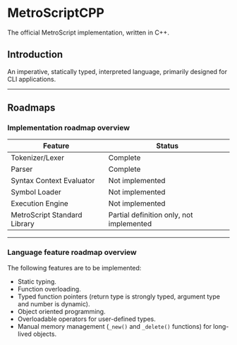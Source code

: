 # MetroScriptCPP

The official MetroScript implementation, written in C++.

## Introduction
An imperative, statically typed, interpreted language, primarily designed for CLI applications.

----

## Roadmaps

### Implementation roadmap overview

| Feature                      | Status                                   |
|------------------------------|------------------------------------------|
| Tokenizer/Lexer              | Complete                                 |
| Parser                       | Complete                                 |
| Syntax Context Evaluator     | Not implemented                          |
| Symbol Loader                | Not implemented                          |
| Execution Engine             | Not implemented                          |
| MetroScript Standard Library | Partial definition only, not implemented |

---

### Language feature roadmap overview

The following features are to be implemented:

* Static typing.
* Function overloading.
* Typed function pointers (return type is strongly typed, argument type and number is dynamic).
* Object oriented programming.
* Overloadable operators for user-defined types.
* Manual memory management (`_new()` and `_delete()` functions) for long-lived objects.